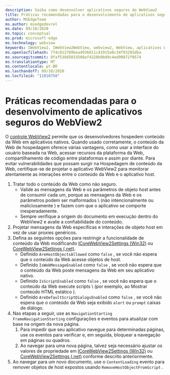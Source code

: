 ```yaml
---
description: Saiba como desenvolver aplicativos seguros do WebView2
title: Práticas recomendadas para o desenvolvimento de aplicativos seguros do WebView2
author: MSEdgeTeam
ms.author: msedgedevrel
ms.date: 09/10/2020
ms.topic: conceptual
ms.prod: microsoft-edge
ms.technology: webview
keywords: IWebView2, IWebView2WebView, webview2, WebView, aplicativos Win32, Win32, Edge, ICoreWebView2, ICoreWebView2Host, controle do navegador, borda HTML, segurança
ms.openlocfilehash: 774c812789bea4936611c41915e0c34f93205dba
ms.sourcegitcommit: 0faf538d5033508af4320b9b89c4ed99872f0574
ms.translationtype: MT
ms.contentlocale: pt-BR
ms.lasthandoff: 09/10/2020
ms.locfileid: "11010758"
---
```

# Práticas recomendadas para o desenvolvimento de aplicativos seguros do WebView2  

O [controle WebView2][Webview2Main] permite que os desenvolvedores hospedem conteúdo da Web em aplicativos nativos. Quando usado corretamente, o conteúdo da Web de hospedagem oferece várias vantagens, como usar a interface do usuário baseada na Web, acessar recursos da plataforma da Web, compartilhamento de código entre plataformas e assim por diante.  Para evitar vulnerabilidades que possam surgir na Hospedagem de conteúdo da Web, certifique-se de projetar o aplicativo WebView2 para monitorar atentamente as interações entre o conteúdo da Web e o aplicativo host.  

1.  Tratar todo o conteúdo da Web como não seguro.  
    *   Valide as mensagens da Web e os parâmetros de objeto host antes de consumir cada um, porque as mensagens da Web e os parâmetros podem ser malformados \ (não intencionalmente ou maliciosamente \) e fazem com que o aplicativo se comporte inesperadamente.
    *   Sempre verifique a origem do documento em execução dentro do WebView2 e avalie a confiabilidade do conteúdo.  
1.  Projetar mensagens da Web específicas e interações de objeto host em vez de usar proxies genéricos.  
1.  Defina as seguintes opções para restringir a funcionalidade de conteúdo da Web modificando [ICoreWebView2Settings (Win32)][Webview2ReferenceWin3209622Icorewebview2settings] ou [CoreWebView2Settings (.net)][Webview2ReferenceWin3209628MicrosoftWebWebview2CoreCorewebview2settings].  
    *   Definido `AreHostObjectsAllowed` como `false` , se você não espera que o conteúdo da Web acesse objetos de host.  
    *   Definido `IsWebMessageEnabled` como `false` , se você não espera que o conteúdo da Web poste mensagens da Web em seu aplicativo nativo.  
    *   Definido `IsScriptEnabled` como `false` , se você não espera que o conteúdo da Web execute scripts \ (por exemplo, ao Mostrar conteúdo HTML estático \).  
    *   Definido `AreDefaultScriptDialogsEnabled` como `false` , se você não espera que o conteúdo da Web seja exibido `alert` ou `prompt` caixas de diálogo.  
1.  Nas etapas a seguir, use as `NavigationStarting` `FrameNavigationStarting` configurações e eventos para atualizar com base na origem da nova página.  
    1.  Para impedir que seu aplicativo navegue para determinadas páginas, use os eventos para verificar e, em seguida, bloquear a navegação em páginas ou quadros.  
    1.  Ao navegar para uma nova página, talvez seja necessário ajustar os valores de propriedade em [ICoreWebView2Settings (Win32)][Webview2ReferenceWin3209622Icorewebview2settings] ou [CoreWebView2Settings (.net)][Webview2ReferenceWin3209628MicrosoftWebWebview2CoreCorewebview2settings] conforme descrito anteriormente.  
1.  Ao navegar para um novo documento, use o `ContentLoading` evento para remover objetos de host expostos usando `RemoveHostObjectFromScript` .  

<!--## Security

Always check the Source property of the WebView before using `ExecuteScript`, `PostWebMessageAsJson`, `PostWebMessageAsString`, or any other method to send information into the WebView. The WebView may have navigated to another page via the end user interacting with the page or script in the page causing navigation. Similarly, be very careful with `AddScriptToExecuteOnDocumentCreated`. All future `navigations` run the same script and if it provides access to information intended only for a certain origin, any HTML document may have access.

When examining the result of an `ExecuteScript` method call, a `WebMessageReceived` event, always check the Source of the sender, or any other mechanism of receiving information from an HTML document in a WebView validate the URI of the HTML document is what you expect.

When constructing a message to send into a WebView, prefer using `PostWebMessageAsJson` and construct the JSON string parameter using a JSON library. This avoids any potential accidents of encoding information into a JSON string or script and ensure no attacker controlled input can modify the rest of the JSON message or run arbitrary script. -->  

<!-- links -->  

[Webview2Main]: ../index.md "Introdução ao Microsoft Edge WebView2 (visualização) | Documentos da Microsoft"  

[Webview2ReferenceWin3209622Icorewebview2settings]: ../reference/win32/0-9-622/icorewebview2settings.md "interface ICoreWebView2Settings | Documentos da Microsoft"  

[Webview2ReferenceWin3209628MicrosoftWebWebview2CoreCorewebview2settings]: ../reference/dotnet/0-9-628/microsoft-web-webview2-core-corewebview2settings.md "Classe Microsoft. Web. WebView2. Core. CoreWebView2Settings | Documentos da Microsoft"  
